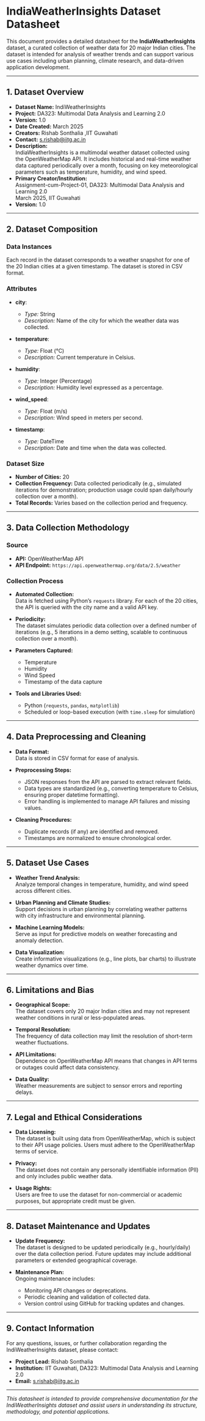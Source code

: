# IndiaWeatherInsights Dataset Datasheet

This document provides a detailed datasheet for the **IndiaWeatherInsights** dataset, a curated collection of weather data for 20 major Indian cities. The dataset is intended for analysis of weather trends and can support various use cases including urban planning, climate research, and data-driven application development.

---

## 1. Dataset Overview

- **Dataset Name:** IndiWeatherInsights  
- **Project:** DA323: Multimodal Data Analysis and Learning 2.0  
- **Version:** 1.0  
- **Date Created:** March 2025  
- **Creators:** Rishab Sonthalia ,IIT Guwahati 
- **Contact:** s.rishab@iitg.ac.in 
- **Description:**  
  IndiaWeatherInsights is a multimodal weather dataset collected using the OpenWeatherMap API. It includes historical and real-time weather data captured periodically over a month, focusing on key meteorological parameters such as temperature, humidity, and wind speed.
- **Primary Creator/Institution:**  
  Assignment-cum-Project-01, DA323: Multimodal Data Analysis and Learning 2.0  
  March 2025, IIT Guwahati
- **Version:** 1.0


---

## 2. Dataset Composition

### Data Instances

Each record in the dataset corresponds to a weather snapshot for one of the 20 Indian cities at a given timestamp. The dataset is stored in CSV format.

### Attributes

- **city**:  
  - *Type:* String  
  - *Description:* Name of the city for which the weather data was collected.
  
- **temperature**:  
  - *Type:* Float (°C)  
  - *Description:* Current temperature in Celsius.
  
- **humidity**:  
  - *Type:* Integer (Percentage)  
  - *Description:* Humidity level expressed as a percentage.
  
- **wind_speed**:  
  - *Type:* Float (m/s)  
  - *Description:* Wind speed in meters per second.
  
- **timestamp**:  
  - *Type:* DateTime  
  - *Description:* Date and time when the data was collected.

### Dataset Size

- **Number of Cities:** 20
- **Collection Frequency:** Data collected periodically (e.g., simulated iterations for demonstration; production usage could span daily/hourly collection over a month).
- **Total Records:** Varies based on the collection period and frequency.

---

## 3. Data Collection Methodology

### Source

- **API:** OpenWeatherMap API  
- **API Endpoint:** `https://api.openweathermap.org/data/2.5/weather`

### Collection Process

- **Automated Collection:**  
  Data is fetched using Python’s `requests` library. For each of the 20 cities, the API is queried with the city name and a valid API key.
  
- **Periodicity:**  
  The dataset simulates periodic data collection over a defined number of iterations (e.g., 5 iterations in a demo setting, scalable to continuous collection over a month).

- **Parameters Captured:**  
  - Temperature
  - Humidity
  - Wind Speed
  - Timestamp of the data capture

- **Tools and Libraries Used:**  
  - Python (`requests`, `pandas`, `matplotlib`)
  - Scheduled or loop-based execution (with `time.sleep` for simulation)

---

## 4. Data Preprocessing and Cleaning

- **Data Format:**  
  Data is stored in CSV format for ease of analysis.
  
- **Preprocessing Steps:**  
  - JSON responses from the API are parsed to extract relevant fields.
  - Data types are standardized (e.g., converting temperature to Celsius, ensuring proper datetime formatting).
  - Error handling is implemented to manage API failures and missing values.

- **Cleaning Procedures:**  
  - Duplicate records (if any) are identified and removed.
  - Timestamps are normalized to ensure chronological order.

---

## 5. Dataset Use Cases

- **Weather Trend Analysis:**  
  Analyze temporal changes in temperature, humidity, and wind speed across different cities.
  
- **Urban Planning and Climate Studies:**  
  Support decisions in urban planning by correlating weather patterns with city infrastructure and environmental planning.
  
- **Machine Learning Models:**  
  Serve as input for predictive models on weather forecasting and anomaly detection.

- **Data Visualization:**  
  Create informative visualizations (e.g., line plots, bar charts) to illustrate weather dynamics over time.

---

## 6. Limitations and Bias

- **Geographical Scope:**  
  The dataset covers only 20 major Indian cities and may not represent weather conditions in rural or less-populated areas.

- **Temporal Resolution:**  
  The frequency of data collection may limit the resolution of short-term weather fluctuations.

- **API Limitations:**  
  Dependence on OpenWeatherMap API means that changes in API terms or outages could affect data consistency.

- **Data Quality:**  
  Weather measurements are subject to sensor errors and reporting delays.

---

## 7. Legal and Ethical Considerations

- **Data Licensing:**  
  The dataset is built using data from OpenWeatherMap, which is subject to their API usage policies. Users must adhere to the OpenWeatherMap terms of service.
  
- **Privacy:**  
  The dataset does not contain any personally identifiable information (PII) and only includes public weather data.

- **Usage Rights:**  
  Users are free to use the dataset for non-commercial or academic purposes, but appropriate credit must be given.

---

## 8. Dataset Maintenance and Updates

- **Update Frequency:**  
  The dataset is designed to be updated periodically (e.g., hourly/daily) over the data collection period. Future updates may include additional parameters or extended geographical coverage.
  
- **Maintenance Plan:**  
  Ongoing maintenance includes:
  - Monitoring API changes or deprecations.
  - Periodic cleaning and validation of collected data.
  - Version control using GitHub for tracking updates and changes.

---

## 9. Contact Information

For any questions, issues, or further collaboration regarding the IndiWeatherInsights dataset, please contact:

- **Project Lead:** Rishab Sonthalia
- **Institution:** IIT Guwahati, DA323: Multimodal Data Analysis and Learning 2.0
- **Email:** s.rishab@iitg.ac.in

---

*This datasheet is intended to provide comprehensive documentation for the IndiWeatherInsights dataset and assist users in understanding its structure, methodology, and potential applications.*
